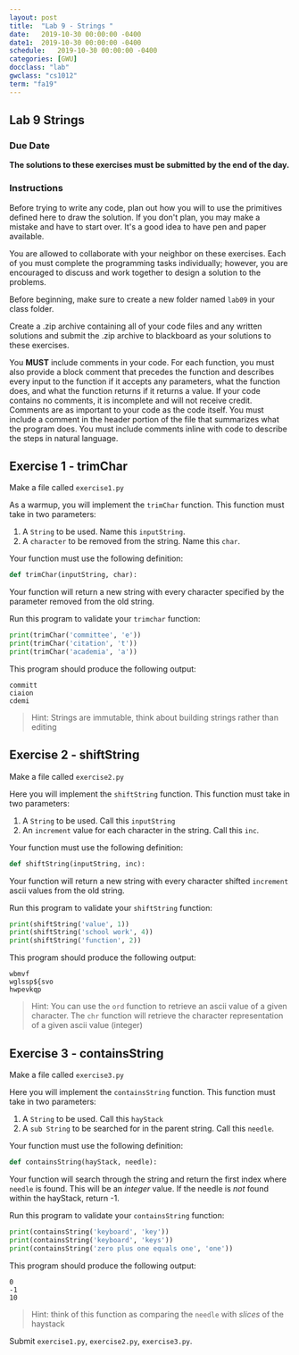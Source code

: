 ```yaml
---
layout: post
title:  "Lab 9 - Strings "
date:   2019-10-30 00:00:00 -0400
date1:  2019-10-30 00:00:00 -0400
schedule:   2019-10-30 00:00:00 -0400
categories: [GWU]
docclass: "lab"
gwclass: "cs1012"
term: "fa19"
---
```

<head>
  <link href="/css/syntax.css" rel="stylesheet">
</head>

## Lab 9 Strings

### Due Date
**The solutions to these exercises must be submitted by the end of the day.**

### Instructions

Before trying to write any code, plan out how you will to use the primitives defined here to draw the solution.  If you don't plan, you may make a mistake and have to start over.  It's a good idea to have pen and paper available.

You are allowed to collaborate with your neighbor on these exercises.  Each of you must complete the programming tasks individually; however, you are encouraged to discuss and work together to design a solution to the problems.

Before beginning, make sure to create a new folder named ```lab09``` in your class folder.

Create a .zip archive containing all of your code files and any written solutions and submit the .zip archive to blackboard as your solutions to these exercises.

You **MUST** include comments in your code.  For each function, you must also provide a block comment that precedes the function and describes every input to the function if it accepts any parameters, what the function does, and what the function returns if it returns a value.  If your code contains no comments, it is incomplete and will not receive credit.  Comments are as important to your code as the code itself.  You must include a comment in the header portion of the file that summarizes what the program does.  You must include comments inline with code to describe the steps in natural language.

## Exercise 1 - trimChar
Make a file called ``exercise1.py``

As a warmup, you will implement the ``trimChar`` function. This function must take in two parameters:
1. A ``String`` to be used. Name this `inputString`.
2. A ``character`` to be removed from the string. Name this `char`.

Your function must use the following definition:
```Python
def trimChar(inputString, char):
```

Your function will return a new string with every character specified by the parameter removed from the old string.

Run this program to validate your ```trimchar``` function:
```Python
print(trimChar('committee', 'e'))
print(trimChar('citation', 't'))
print(trimChar('academia', 'a'))
```

This program should produce the following output:

```
committ
ciaion
cdemi
```

> Hint: Strings are immutable, think about building strings rather than editing

## Exercise 2 - shiftString
Make a file called ``exercise2.py``

Here you will implement the ``shiftString`` function. This function must take in two parameters:
1. A ``String`` to be used. Call this `inputString`
2. An  ``increment`` value for each character in the string. Call this `inc`.

Your function must use the following definition:
```Python
def shiftString(inputString, inc):
```

Your function will return a new string with every character shifted ``increment`` ascii values from the old string.

Run this program to validate your ```shiftString``` function:

```python
print(shiftString('value', 1))
print(shiftString('school work', 4))
print(shiftString('function', 2))
```

This program should produce the following output:

```
wbmvf
wglssp${svo
hwpevkqp
```

> Hint: You can use the ``ord`` function to retrieve an ascii value of a given character.
The ``chr`` function will retrieve the character representation of a given ascii value (integer)


## Exercise 3 - containsString
Make a file called ``exercise3.py``

Here you will implement the ``containsString`` function. This function must take in two parameters:
1. A ``String`` to be used. Call this `hayStack`
2. A  ``sub String`` to be searched for in the parent string. Call this `needle`.

Your function must use the following definition:
```python
def containsString(hayStack, needle):
```

Your function will search through the string and return the first index where ``needle`` is found. This will be an *integer* value. If the needle is *not* found within the hayStack, return -1.

Run this program to validate your ```containsString``` function:

```python
print(containsString('keyboard', 'key'))
print(containsString('keyboard', 'keys'))
print(containsString('zero plus one equals one', 'one'))
```

This program should produce the following output:

```
0
-1
10
```

> Hint: think of this function as comparing the ``needle`` with *slices* of the haystack


Submit ```exercise1.py```, ```exercise2.py```, ```exercise3.py```.

